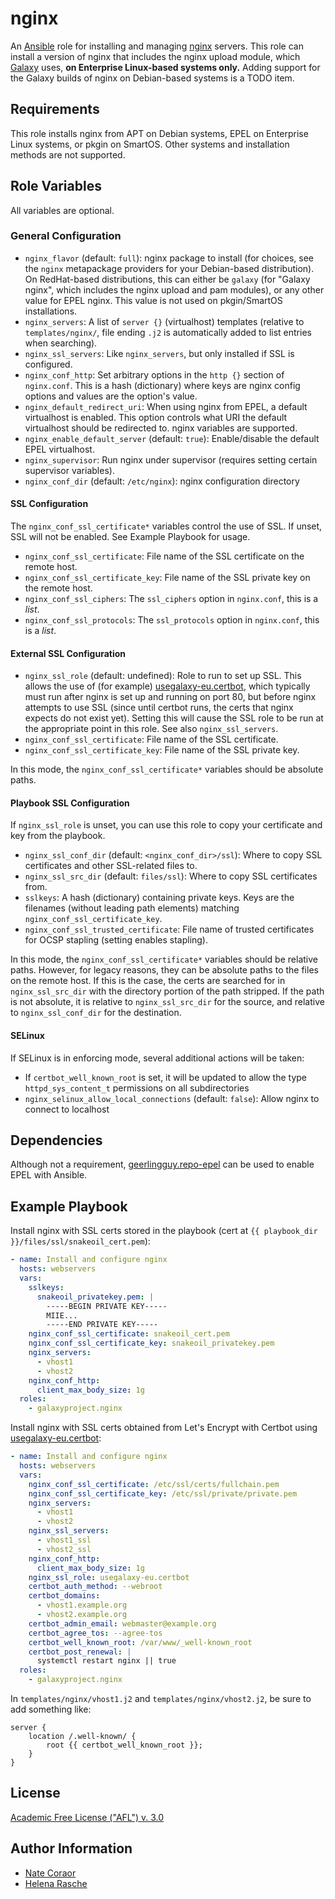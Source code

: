nginx
=====

An [Ansible][ansible] role for installing and managing [nginx][nginx] servers.
This role can install a version of nginx that includes the nginx upload module,
which [Galaxy][galaxy] uses, **on Enterprise Linux-based systems only.** Adding
support for the Galaxy builds of nginx on Debian-based systems is a TODO item.

[ansible]: http://www.ansible.com/
[nginx]: http://nginx.org/
[galaxy]: http://galaxyproject.org/

Requirements
------------

This role installs nginx from APT on Debian systems, EPEL on Enterprise Linux
systems, or pkgin on SmartOS.  Other systems and installation methods are not
supported.

Role Variables
--------------

All variables are optional.

### General Configuration

- `nginx_flavor` (default: `full`): nginx package to install (for choices, see the `nginx` metapackage providers for
  your Debian-based distribution). On RedHat-based distributions, this can either be `galaxy` (for "Galaxy nginx", which
  includes the nginx upload and pam modules), or any other value for EPEL nginx. This value is not used on pkgin/SmartOS
  installations.
- `nginx_servers`: A list of `server {}` (virtualhost) templates (relative to `templates/nginx/`, file ending `.j2` is
  automatically added to list entries when searching).
- `nginx_ssl_servers`: Like `nginx_servers`, but only installed if SSL is configured.
- `nginx_conf_http`: Set arbitrary options in the `http {}` section of `nginx.conf`. This is a hash (dictionary) where
  keys are nginx config options and values are the option's value.
- `nginx_default_redirect_uri`: When using nginx from EPEL, a default virtualhost is enabled. This option controls what
  URI the default virtualhost should be redirected to. nginx variables are supported.
- `nginx_enable_default_server` (default: `true`): Enable/disable the default EPEL virtualhost.
- `nginx_supervisor`: Run nginx under supervisor (requires setting certain supervisor variables).
- `nginx_conf_dir` (default: `/etc/nginx`): nginx configuration directory

#### SSL Configuration

The `nginx_conf_ssl_certificate*` variables control the use of SSL. If unset, SSL will not be enabled. See Example
Playbook for usage.

- `nginx_conf_ssl_certificate`: File name of the SSL certificate on the remote host.
- `nginx_conf_ssl_certificate_key`: File name of the SSL private key on the remote host.
- `nginx_conf_ssl_ciphers`: The `ssl_ciphers` option in `nginx.conf`, this is a *list*.
- `nginx_conf_ssl_protocols`: The `ssl_protocols` option in `nginx.conf`, this is a *list*.

#### External SSL Configuration

- `nginx_ssl_role` (default: undefined): Role to run to set up SSL. This allows the use of (for example)
  [usegalaxy-eu.certbot][usegalaxy-eu-certbot], which typically must run after nginx is set up and running on port 80,
  but before nginx attempts to use SSL (since until certbot runs, the certs that nginx expects do not exist yet).
  Setting this will cause the SSL role to be run at the appropriate point in this role. See also `nginx_ssl_servers`.
- `nginx_conf_ssl_certificate`: File name of the SSL certificate.
- `nginx_conf_ssl_certificate_key`: File name of the SSL private key.

In this mode, the `nginx_conf_ssl_certificate*` variables should be absolute paths.

[usegalaxy-eu-certbot]: https://github.com/usegalaxy-eu/ansible-certbot/

#### Playbook SSL Configuration

If `nginx_ssl_role` is unset, you can use this role to copy your certificate and key from the playbook.

- `nginx_ssl_conf_dir` (default: `<nginx_conf_dir>/ssl`): Where to copy SSL certificates and other SSL-related files to.
- `nginx_ssl_src_dir` (default: `files/ssl`): Where to copy SSL certificates from.
- `sslkeys`: A hash (dictionary) containing private keys. Keys are the filenames (without leading path elements) matching
  `nginx_conf_ssl_certificate_key`.
- `nginx_conf_ssl_trusted_certificate`: File name of trusted certificates for OCSP stapling (setting enables stapling).

In this mode, the `nginx_conf_ssl_certificate*` variables should be relative paths. However, for legacy reasons, they
can be absolute paths to the files on the remote host. If this is the case, the certs are searched for in
`nginx_ssl_src_dir` with the directory portion of the path stripped. If the path is not absolute, it is relative to
`nginx_ssl_src_dir` for the source, and relative to `nginx_ssl_conf_dir` for the destination.

#### SELinux

If SELinux is in enforcing mode, several additional actions will be taken:

- If `certbot_well_known_root` is set, it will be updated to allow the type `httpd_sys_content_t` permissions on all subdirectories
- `nginx_selinux_allow_local_connections` (default: `false`): Allow nginx to connect to localhost

Dependencies
------------

Although not a requirement, [geerlingguy.repo-epel][repo-epel] can be used to enable EPEL with Ansible.

[repo-epel]: https://galaxy.ansible.com/geerlingguy/repo-epel/

Example Playbook
----------------

Install nginx with SSL certs stored in the playbook (cert at `{{ playbook_dir }}/files/ssl/snakeoil_cert.pem`):

```yaml
- name: Install and configure nginx
  hosts: webservers
  vars:
    sslkeys:
      snakeoil_privatekey.pem: |
        -----BEGIN PRIVATE KEY-----
        MIIE...
        -----END PRIVATE KEY-----
    nginx_conf_ssl_certificate: snakeoil_cert.pem
    nginx_conf_ssl_certificate_key: snakeoil_privatekey.pem
    nginx_servers:
      - vhost1
      - vhost2
    nginx_conf_http:
      client_max_body_size: 1g
  roles:
    - galaxyproject.nginx
```

Install nginx with SSL certs obtained from Let's Encrypt with Certbot using [usegalaxy-eu.certbot][usegalaxy-eu-certbot]:

```yaml
- name: Install and configure nginx
  hosts: webservers
  vars:
    nginx_conf_ssl_certificate: /etc/ssl/certs/fullchain.pem
    nginx_conf_ssl_certificate_key: /etc/ssl/private/private.pem
    nginx_servers:
      - vhost1
      - vhost2
    nginx_ssl_servers:
      - vhost1_ssl
      - vhost2_ssl
    nginx_conf_http:
      client_max_body_size: 1g
    nginx_ssl_role: usegalaxy-eu.certbot
    certbot_auth_method: --webroot
    certbot_domains:
      - vhost1.example.org
      - vhost2.example.org
    certbot_admin_email: webmaster@example.org
    certbot_agree_tos: --agree-tos
    certbot_well_known_root: /var/www/_well-known_root
    certbot_post_renewal: |
      systemctl restart nginx || true
  roles:
    - galaxyproject.nginx
```

In `templates/nginx/vhost1.j2` and `templates/nginx/vhost2.j2`, be sure to add something like:

```nginx
server {
    location /.well-known/ {
        root {{ certbot_well_known_root }};
    }
}
```

License
-------

[Academic Free License ("AFL") v. 3.0][afl]

[afl]: http://opensource.org/licenses/AFL-3.0

Author Information
------------------

- [Nate Coraor](https://github.com/natefoo)
- [Helena Rasche](https://github.com/erasche)

